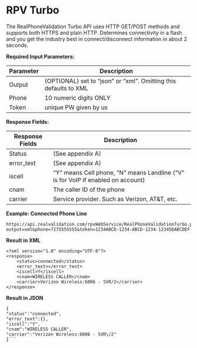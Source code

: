 RPV Turbo
===================

The RealPhoneValidation Turbo API uses HTTP GET/POST methods and supports both HTTPS and plain HTTP.  Determines connectivity in a flash and you get the industry best in connect/disconnect information in about 2 seconds.


**Required Input Parameters:**

Parameter | Description
-------- | ---
Output | (OPTIONAL) set to “json” or “xml”. Omitting this defaults to XML
Phone    | 10 numeric digits ONLY
Token     | unique PW given by us


**Response Fields:**

Response Fields | Description
-------- | ---
Status | (See appendix A)
error_text    | (See appendix A)
iscell     | “Y” means Cell phone, “N” means Landline (“V” is for VoIP if enabled on account)
cnam | The caller ID of the phone
carrier | Service provider. Such as Verizon, AT&T, etc.


**Example: Connected Phone Line**

```
https://api.realvalidation.com/rpvWebService/RealPhoneValidationTurbo.php?output=xml&phone=7275555555&token=1234ABCD-1234-ABCD-1234-123456ABCDEF 
```

**Result in XML**

```
<?xml version="1.0" encoding="UTF-8"?>
<response>
	<status>connected</status>
	<error_text></error_text>
	<iscell>Y</iscell>
	<cnam>WIRELESS CALLER</cnam>
	<carrier>Verizon Wireless:6006 - SVR/2</carrier>
</response>
```

**Result in JSON**

```
{
"status":"connected",
"error_text":{},
"iscell":"Y",
"cnam":"WIRELESS CALLER",
"carrier":"Verizon Wireless:6006 - SVR\/2"
}```


